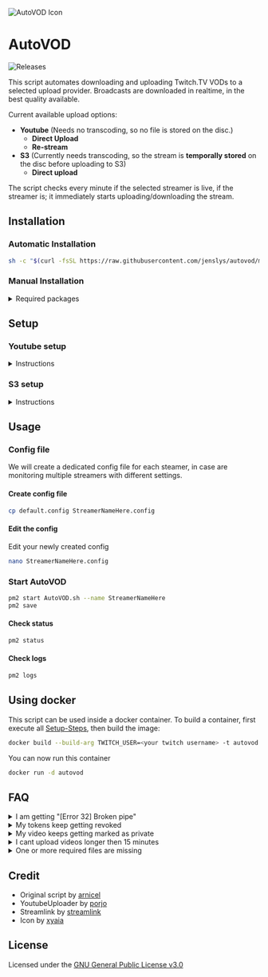 ![AutoVOD Icon](https://cdn.lystad.io/autovod_icon.png)

# AutoVOD

![Releases](https://img.shields.io/github/v/release/jenslys/AutoVOD.svg)

This script automates downloading and uploading Twitch.TV VODs to a selected upload provider.
Broadcasts are downloaded in realtime, in the best quality available.

Current available upload options:

- **Youtube** (Needs no transcoding, so no file is stored on the disc.)
  - **Direct Upload**
  - **Re-stream**
- **S3** (Currently needs transcoding, so the stream is **temporally stored** on the disc before uploading to S3)
  - **Direct upload**

The script checks every minute if the selected streamer is live, if the streamer is; it immediately starts uploading/downloading the stream.

## Installation

### Automatic Installation

```bash
sh -c "$(curl -fsSL https://raw.githubusercontent.com/jenslys/autovod/master/install.sh)"
```

### Manual Installation

<details>
<summary>Required packages</summary>

#### PM2

```bash
apt-get install npm
npm install pm2 -g
pm2 startup
```

#### Streamlink

```bash
apt-get install python3-pip tar
pip3 install --upgrade streamlink
```

#### JQ

```bash
apt-get install jq
```

#### YoutubeUploader

If you want to upload to YouTube

<details>
<summary>Instructions</summary>
<br>

```bash
wget https://github.com/porjo/youtubeuploader/releases/download/23.01/youtubeuploader_23.01_Linux_x86_64.tar.gz
tar -xvf youtubeuploader_23.01_Linux_x86_64.tar.gz && rm youtubeuploader_23.01_Linux_x86_64.tar.gz
mv youtubeuploader /usr/local/bin/youtubeuploader
```

</details>

#### AWS-CLI

If you want to upload to an S3 Bucket

<details>
<summary>Instructions</summary>
<br>

```bash
apt-get install awscli
```

</details>

#### FFMPEG

If you want to enable the re-encoding or re-streaming feature

<details>
<summary>Instructions</summary>
<br>

```bash
apt-get install ffmpeg
```

</details>

#### AutoVOD

```bash
git clone https://github.com/jenslys/autovod.git
cd autovod
```

#### Sample video

```bash
wget -c -O sample.mp4 https://download.samplelib.com/mp4/sample-5s.mp4
```

</details>

## Setup

### Youtube setup

<details>
<summary>Instructions</summary>
<br>

Set up your credentials to allow YouTubeUploader to upload videos to YouTube.

1. Create an account on [Google Developers Console](https://console.developers.google.com)
1. Create a new project
1. Enable the [YouTube Data API (APIs & Auth -> Libary)](https://console.cloud.google.com/apis/library/youtube.googleapis.com)
1. Go to the [Consent Screen](https://console.cloud.google.com/apis/credentials/consent) section, setup an external application, fill in your information and add the user/s that are going to be using the app (Channel/s you are uploading videos to). Enable the **".../auth/youtube.upload"** scope. Then save.
1. Go to the [Credentials](https://console.cloud.google.com/apis/api/youtube.googleapis.com/credentials) section, click "Create credentials" and select "OAuth client ID", select Application Type 'Web Application'. Add a 'Authorised redirect URI' of `http://localhost:8080/oauth2callback`
1. Once created click the download (JSON) button in the list and save it as `client_secrets.json`
1. Getting token from YouTube:
    1. Due to [recent changes](https://developers.googleblog.com/2022/02/making-oauth-flows-safer.html#disallowed-oob) to the Google TOS, if you are running this utility for the first time and want to run it on a Headless server, you have to first run `youtubeuploader` on your local machine (Somewhere with a web browser)

        ```bash
        youtubeuploader -filename sample.mp4
        ```

    1. and then simply copy/move `request.token` and `client_secrets.json` to the remote host. Make sure these are placed inside the `autovod` folder.

> **Note**
> To be able to upload videos as either "Unlisted or Public" and upload multiple videos a day, you will have to request an [API audit](https://support.google.com/youtube/contact/yt_api_form) from YouTube. Without an audit your videos will be locked as private and you are limited to how many videos you can upload before you reach a quota.

<details>
<summary>Tips on passing the audit</summary>
<br>

I have applied for the audit twice (for two separate projects).

- First time, I was applying because I wanted to archive a particular streamer's streams to YouTube.
- Second time, I was applying because I needed a higher quota for the testing and development of AutoVOD.

Both times I was accepted fairly easily.

Since this tool isn't very complex, I typed almost the same thing on all fields, along the lines of:
> "I am going to upload a certain twitch user VODS to YouTube and need a higher quote because the streamer streams multiple times a week for x amount of hours. The tool is internal, so the only person that is authenticating through it is me. This is using Youtube Data API to upload to videos."

I also linked/referenced this GitHub page (Don't know if that helped my case).

The field that wants you to upload a screen recording of the program; I just screen recorded myself doing the `youtubeuplaoder --filename sample.mp4` command. Since that is how we get the token from youtube. You could also record the process starting AutoVOD.

> **Note**
> It took around 20 days from submission to them accepting the audit.

I am leaving open the GitHub issue regarding this, in case people want to discuss or share their experience: [#32](https://github.com/jenslys/autovod/issues/32)

</details>

</details>

### S3 setup

<details>
<summary>Instructions</summary>

#### Refer to your S3-Provider on how to configure the AWS-CLI

Common S3 providers:

- [AWS S3](https://docs.aws.amazon.com/AmazonS3/latest/userguide/setup-aws-cli.html)
- [Cloudflare R2](https://developers.cloudflare.com/r2/examples/aws-cli/)
- [Wasabi S3](https://wasabi-support.zendesk.com/hc/en-us/articles/115001910791-How-do-I-use-AWS-CLI-with-Wasabi-)
- [Google Cloud Storage](https://developers.cloudflare.com/r2/examples/aws-cli/)
- [Backblaze B2](https://help.backblaze.com/hc/en-us/articles/360047779633-Quickstart-Guide-for-AWS-CLI-and-Backblaze-B2-Cloud-Storage)

</details>

## Usage

### Config file

We will create a dedicated config file for each steamer, in case are monitoring multiple streamers with different settings.

#### Create config file

```bash
cp default.config StreamerNameHere.config
```

#### Edit the config

Edit your newly created config

```bash
nano StreamerNameHere.config
```

### Start AutoVOD

```bash
pm2 start AutoVOD.sh --name StreamerNameHere
pm2 save
```

#### Check status

```bash
pm2 status
```

#### Check logs

```bash
pm2 logs
```

## Using docker

This script can be used inside a docker container. To build a container, first execute all [Setup-Steps](#setup), then build the image:

```bash
docker build --build-arg TWITCH_USER=<your twitch username> -t autovod .
```

You can now run this container

```bash
docker run -d autovod 
```

## FAQ

<details>
<summary>I am getting "[Error 32] Broken pipe"</summary>
<br>

There are multiple reasons this error can occur, check the following

#### YouTube

- That you have not reached your YouTube quota
- That your YouTube credential files have not expired
- You can check these by running `youtubeuploader --filename sample.mp4`
    then checking the output.

#### S3

- You have configured `aws` correctly
- You have inserted the correct variables inside the config.

#### Server resource exhaustion

- Uploading vods require alot of bandwith, check if the upload fails because your provider is limiting or cutting of the upload.

</details>

<details>
<summary>My tokens keep getting revoked</summary>
<br>

- Visit the [OAuth consent screen](https://console.cloud.google.com/apis/credentials/consent) and click on the publish button to change from the testing status to the published status.

</details>

<details>
<summary>My video keeps getting marked as private</summary>
<br>

- To be able to upload videos as either "Unlisted or Public" and upload multiple videos a day, you will have to request an [API audit](https://support.google.com/youtube/contact/yt_api_form) from YouTube. Without an audit your videos will be locked as private and you are limited to how many videos you can upload before you reach a quota.

</details>

<details>
<summary>I cant upload videos longer then 15 minutes</summary>
<br>

- You will need to [verify](http://youtube.com/verify) your phone number on youtube to upload videos longer then 15 min

</details>

<details>
<summary>One or more required files are missing</summary>
<br>

The following files are required for the script to work:

- `nameOfStreamer.config`
- `request.token` (Only if uploading to YouTube)
- `client_secrets.json` (Only if uploading to YouTube)

It should look something like this:

![Screenshot](https://cdn.lystad.io/autovod_folder.jpeg)
</details>

## Credit

- Original script by [arnicel](https://github.com/arnicel/autoTwitchToYouTube)
- YoutubeUploader by [porjo](https://github.com/porjo/youtubeuploader)
- Streamlink by [streamlink](https://github.com/streamlink/streamlink)
- Icon by [xyaia](https://macosicons.com/#/u/xyaia)

## License

Licensed under the [GNU General Public License v3.0](LICENSE.md)
